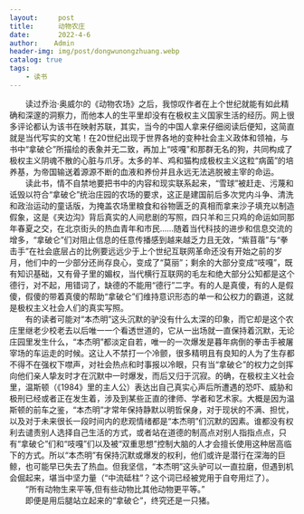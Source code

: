 ```yaml
---
layout:     post
title:      动物农庄
date:       2022-4-6
author:    Admin
header-img: img/post/dongwunongzhuang.webp
catalog: true
tags:
    - 读书
---
```

&emsp;&emsp;读过乔治·奥威尔的《动物农场》之后，我惊叹作者在上个世纪就能有如此精确和深邃的洞察力，而他本人的生平里却没有在极权主义国家生活的经历。网上很多评论都认为该书在映射苏联，其实，当今的中国人拿来仔细阅读后便知，这简直就是当代写实的文笔！在20世纪出现于世界各地的变种社会主义政体和领袖，与书中“拿破仑”所描绘的表象并无二致，再加上“吱嘎”和那群无名的狗，共同构成了极权主义阴魂不散的心脏与爪牙。太多的羊、鸡和猫构成极权主义这粒“病菌”的培养基，为帝国输送着源源不断的血液和养份并且永远无法逃脱被主宰的命运。
<br>
&emsp;&emsp;读此书，情不自禁地要把书中的内容和现实联系起来，“雪球”被赶走、污蔑和诋毁以符合“拿破仑”统治庄园的农场的要求，这正是建国前后多次党内斗争、清洗和政治运动的童话版，为掩盖农场里粮食和谷物匮乏的真相而拿来沙子填充以制造假象，这是《夹边沟》背后真实的人间悲剧的写照，四只羊和三只鸡的命运如同那年春夏之交，在北京街头的热血青年和市民……随着当代科技的进步和信息交流的增多，“拿破仑”们对阻止信息的任意传播感到越来越乏力且无效，“紫苜蓿”与“拳击手”在社会底层占的比例要远远少于上个世纪互联网革命还没有开始之前的岁月，他们中的一少部分还尚存良心，变成了“莫丽”；剩余的大部分变成“吱嘎”，既有知识基础，又有骨子里的媚权，当代横行互联网的毛左和绝大部分公知都是这个德行，对不起，用错词了，缺德的不能用“德行”二字。有的人是真傻，有的人是假傻，假傻的带着真傻的帮助“拿破仑”们维持意识形态的单一和公权力的霸道，这就是极权主义社会人们的真实写照。
<br>
&emsp;&emsp;有的读者可能对“本杰明”这头沉默的驴没有什么太深的印象，而它却是这个农庄里继老少校老去以后唯一一个看透世道的，它从一出场就一直保持着沉默，无论庄园里发生什么，“本杰明”都淡定自若，唯一的一次爆发是暮年病倒的拳击手被屠宰场的车运走的时候。这让人不禁打一个冷颤，很多精明且有良知的人为了生存都不得不在强权下噤声，对社会热点和时事报以冷眼，只有当“拿破仑”的权力之剑挥向他们亲人挚友时才在沉默中一时爆发，而后又归于沉寂。的确，在极权主义社会里，温斯顿（《1984》里的主人公）表达出自己真实心声后所遭遇的恐吓、威胁和极刑已经或者正在发生着，涉及到某些正直的律师、学者和艺术家。大概是因为温斯顿的前车之鉴，“本杰明”才常年保持静默以明哲保身，对于现状的不满、担忧，以及对于未来很长一段时间内的悲观情绪都是“本杰明”们沉默的因素。谁都没有权利去谴责别人选择自己生活的方式，或者站在道德的制高点对别人指指点点，只有“拿破仑”们和“吱嘎”们以及被“双重思想”控制大脑的人才会擅长使用这种居高临下的方式。所以“本杰明”有保持沉默或爆发的权利，他们或许是潜行在深海的巨鲸，也可能早已失去了热血。但我坚信，“本杰明”这头驴可以一直拉磨，但遇到机会倔起来，堪当中坚力量（“中流砥柱”？这个词已经被党用于自夸用烂了）。
<br>
&emsp;&emsp;“所有动物生来平等,但有些动物比其他动物更平等。”
<br>
&emsp;&emsp;即便是用后腿站立起来的“拿破仑”，终究还是一只猪。